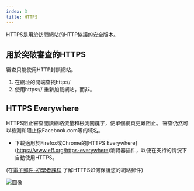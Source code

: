 ```yaml
---
index: 3
title: HTTPS
---
```

HTTPS是用於訪問網站的HTTP協議的安全版本。

## 用於突破審查的HTTPS

審查只能使用HTTP封鎖網站。

1.  在網址的開端查找http://
2.  使用https:// 重新加載網站，而非。

## HTTPS Everywhere

HTTPS阻止審查閱讀網絡流量和檢測關鍵字，使單個網頁更難阻止。 審查仍然可以檢測和阻止像Facebook.com等的域名。

*   下載適用於Firefox或Chrome的[HTTPS Everywhere]
(https://www.eff.org/https-everywhere)瀏覽器插件，以便在支持的情況下自動使用HTTPS。

(在[電子郵件-初學者課程](umbrella://communications/email/beginner)
了解HTTPS如何保護您的網絡郵件)

![圖像](internetb2.png)